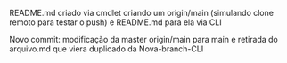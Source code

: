 README.md criado via cmdlet
criando um origin/main (simulando clone remoto para testar o push) e README.md para ela via CLI

Novo commit: modificação da master origin/main para main e retirada do arquivo.md que viera duplicado da Nova-branch-CLI